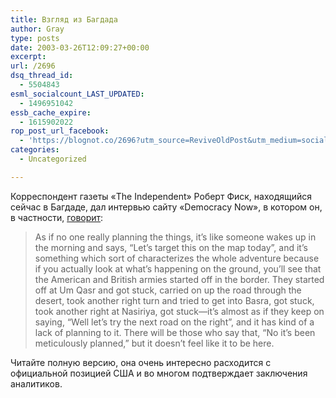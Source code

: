 ```yaml
---
title: Взгляд из Багдада
author: Gray
type: posts
date: 2003-03-26T12:09:27+00:00
excerpt:
url: /2696
dsq_thread_id:
  - 5504843
esml_socialcount_LAST_UPDATED:
  - 1496951042
essb_cache_expire:
  - 1615902022
rop_post_url_facebook:
  - 'https://blognot.co/2696?utm_source=ReviveOldPost&utm_medium=social&utm_campaign=ReviveOldPost'
categories:
  - Uncategorized

---
```








Корреспондент газеты &#171;The Independent&#187; Роберт Фиск, находящийся сейчас в Багдаде, дал интервью сайту &#171;Democracy Now&#187;, в котором он, в частности, <a href="http://www.democracynow.org/fisk.htm" target="_blank">говорит</a>:

> As if no one really planning the things, it&rsquo;s like someone wakes up in the morning and says, “Let&rsquo;s target this on the map today”, and it&rsquo;s something which sort of characterizes the whole adventure because if you actually look at what&rsquo;s happening on the ground, you&rsquo;ll see that the American and British armies started off in the border. They started off at Um Qasr and got stuck, carried on up the road through the desert, took another right turn and tried to get into Basra, got stuck, took another right at Nasiriya, got stuck—it&rsquo;s almost as if they keep on saying, “Well let&rsquo;s try the next road on the right”, and it has kind of a lack of planning to it. There will be those who say that, “No it&rsquo;s been meticulously planned,” but it doesn&rsquo;t feel like it to be here.

Читайте полную версию, она очень интересно расходится с официальной позицией США и во многом подтверждает заключения аналитиков.